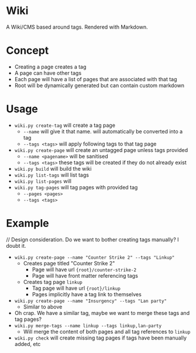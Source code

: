 # Wiki

A Wiki/CMS based around tags. Rendered with Markdown.

# Concept

- Creating a page creates a tag
- A page can have other tags
- Each page will have a list of pages that are associated with that tag
- Root will be dynamically generated but can contain custom markdown

# Usage

- `wiki.py create-tag` will create a tag page
    - `--name` will give it that name. will automatically be converted into a tag
    - `--tags <tags>` will apply following tags to that tag page
- `wiki.py create-page` will create an untagged page unless tags provided
    - `--name <pagename>` will be sanitised
    - `--tags <tags>` these tags will be created if they do not already exist
- `wiki.py build` will build the wiki
- `wiki.py list-tags` will list tags
- `wiki.py list-pages` will 
- `wiki.py tag-pages` will tag pages with provided tag
    - `--pages <pages>`
    - `--tags <tags>`

# Example

// Design consideration. Do we want to bother creating tags manually? I doubt it.

- `wiki.py create-page --name "Counter Strike 2" --tags "Linkup"`
    - Creates page titled "Counter Strike 2"
        - Page will have url `{root}/counter-strike-2`
        - Page will have front matter referencing tags
    - Creates tag page `linkup`
        - Tag page will have url `{root}/linkup`
        - Pages implicitly have a tag link to themselves
- `wiki.py create-page --name "Insurgency" --tags "Lan party"`
    - Similar to above
- Oh crap. We have a similar tag, maybe we want to merge these tags and tag pages?
- `wiki.py merge-tags --name linkup --tags linkup,lan-party`
    - Will merge the content of both pages and all tag references to `linkup`
- `wiki.py check` will create missing tag pages if tags have been manually added, etc